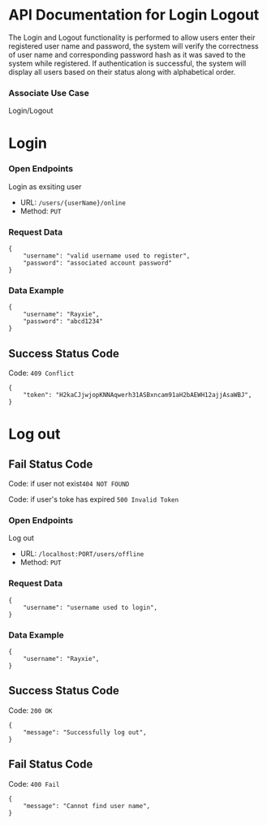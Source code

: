 # API Documentation for Login Logout
The Login and Logout functionality is performed to allow users enter their registered user name and password, the system will verify the correctness of user name and corresponding password hash as it was saved to the system while registered. If authentication is successful, the system will display all users based on their status along with alphabetical order.

### Associate Use Case
Login/Logout

# Login
### Open Endpoints
Login as exsiting user
* URL: ```/users/{userName}/online```
* Method: ```PUT```

### Request Data
```
{
    "username": "valid username used to register",
    "password": "associated account password"    
}
```
### Data Example
```
{
    "username": "Rayxie",
    "password": "abcd1234" 
}
```

## Success Status Code
Code: ```409 Conflict```
```
{
    "token": "H2kaCJjwjopKNNAqwerh31ASBxncam91aH2bAEWH12ajjAsaWBJ",
}
```
# Log out
## Fail Status Code

Code: if user not exist```404 NOT FOUND```

Code: if user's toke has expired ```500 Invalid Token```

### Open Endpoints
Log out
* URL: ```/localhost:PORT/users/offline```
* Method: ```PUT```

### Request Data
```
{
    "username": "username used to login",
}
```

### Data Example
```
{
    "username": "Rayxie",
}
```

## Success Status Code
Code: ```200 OK```
```
{
    "message": "Successfully log out",
}
```
## Fail Status Code
Code: ```400 Fail```
```
{
    "message": "Cannot find user name",
}
```
